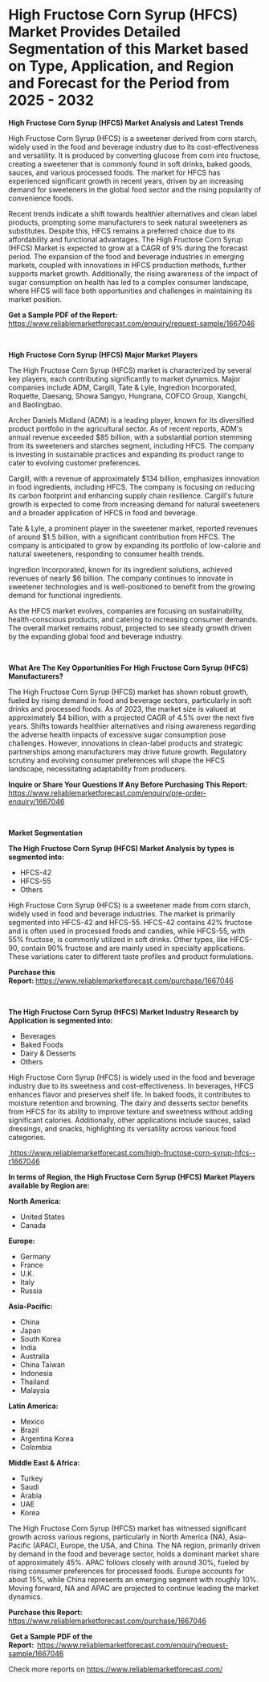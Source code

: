 <p><h1>High Fructose Corn Syrup (HFCS) Market Provides Detailed Segmentation of this Market based on Type, Application, and Region and Forecast for the Period from 2025 - 2032</h1></p><p><strong>High Fructose Corn Syrup (HFCS) Market Analysis and Latest Trends</strong></p>
<p><p>High Fructose Corn Syrup (HFCS) is a sweetener derived from corn starch, widely used in the food and beverage industry due to its cost-effectiveness and versatility. It is produced by converting glucose from corn into fructose, creating a sweetener that is commonly found in soft drinks, baked goods, sauces, and various processed foods. The market for HFCS has experienced significant growth in recent years, driven by an increasing demand for sweeteners in the global food sector and the rising popularity of convenience foods.</p><p>Recent trends indicate a shift towards healthier alternatives and clean label products, prompting some manufacturers to seek natural sweeteners as substitutes. Despite this, HFCS remains a preferred choice due to its affordability and functional advantages. The High Fructose Corn Syrup (HFCS) Market is expected to grow at a CAGR of 9% during the forecast period. The expansion of the food and beverage industries in emerging markets, coupled with innovations in HFCS production methods, further supports market growth. Additionally, the rising awareness of the impact of sugar consumption on health has led to a complex consumer landscape, where HFCS will face both opportunities and challenges in maintaining its market position.</p></p>
<p><strong>Get a Sample PDF of the Report:&nbsp;</strong> <a href="https://www.reliablemarketforecast.com/enquiry/request-sample/1667046?utm_campaign=2190&utm_medium=2&utm_source=Github&utm_content=ia&utm_term=15022025&utm_id=high-fructose-corn-syrup-hfcs">https://www.reliablemarketforecast.com/enquiry/request-sample/1667046</a></p>
<p>&nbsp;</p>
<p><strong>High Fructose Corn Syrup (HFCS) Major Market Players</strong></p>
<p><p>The High Fructose Corn Syrup (HFCS) market is characterized by several key players, each contributing significantly to market dynamics. Major companies include ADM, Cargill, Tate & Lyle, Ingredion Incorporated, Roquette, Daesang, Showa Sangyo, Hungrana, COFCO Group, Xiangchi, and Baolingbao.</p><p>Archer Daniels Midland (ADM) is a leading player, known for its diversified product portfolio in the agricultural sector. As of recent reports, ADM's annual revenue exceeded $85 billion, with a substantial portion stemming from its sweeteners and starches segment, including HFCS. The company is investing in sustainable practices and expanding its product range to cater to evolving customer preferences.</p><p>Cargill, with a revenue of approximately $134 billion, emphasizes innovation in food ingredients, including HFCS. The company is focusing on reducing its carbon footprint and enhancing supply chain resilience. Cargill's future growth is expected to come from increasing demand for natural sweeteners and a broader application of HFCS in food and beverage.</p><p>Tate & Lyle, a prominent player in the sweetener market, reported revenues of around $1.5 billion, with a significant contribution from HFCS. The company is anticipated to grow by expanding its portfolio of low-calorie and natural sweeteners, responding to consumer health trends.</p><p>Ingredion Incorporated, known for its ingredient solutions, achieved revenues of nearly $6 billion. The company continues to innovate in sweetener technologies and is well-positioned to benefit from the growing demand for functional ingredients.</p><p>As the HFCS market evolves, companies are focusing on sustainability, health-conscious products, and catering to increasing consumer demands. The overall market remains robust, projected to see steady growth driven by the expanding global food and beverage industry.</p></p>
<p>&nbsp;</p>
<p><strong>What Are The Key Opportunities For High Fructose Corn Syrup (HFCS) Manufacturers?</strong></p>
<p><p>The High Fructose Corn Syrup (HFCS) market has shown robust growth, fueled by rising demand in food and beverage sectors, particularly in soft drinks and processed foods. As of 2023, the market size is valued at approximately $4 billion, with a projected CAGR of 4.5% over the next five years. Shifts towards healthier alternatives and rising awareness regarding the adverse health impacts of excessive sugar consumption pose challenges. However, innovations in clean-label products and strategic partnerships among manufacturers may drive future growth. Regulatory scrutiny and evolving consumer preferences will shape the HFCS landscape, necessitating adaptability from producers.</p></p>
<p><strong>Inquire or Share Your Questions If Any Before Purchasing This Report:</strong> <a href="https://www.reliablemarketforecast.com/enquiry/pre-order-enquiry/1667046?utm_campaign=2190&utm_medium=2&utm_source=Github&utm_content=ia&utm_term=15022025&utm_id=high-fructose-corn-syrup-hfcs">https://www.reliablemarketforecast.com/enquiry/pre-order-enquiry/1667046</a></p>
<p>&nbsp;</p>
<p><strong>Market Segmentation</strong></p>
<p><strong>The High Fructose Corn Syrup (HFCS) Market Analysis by types is segmented into:</strong></p>
<p><ul><li>HFCS-42</li><li>HFCS-55</li><li>Others</li></ul></p>
<p><p>High Fructose Corn Syrup (HFCS) is a sweetener made from corn starch, widely used in food and beverage industries. The market is primarily segmented into HFCS-42 and HFCS-55. HFCS-42 contains 42% fructose and is often used in processed foods and candies, while HFCS-55, with 55% fructose, is commonly utilized in soft drinks. Other types, like HFCS-90, contain 90% fructose and are mainly used in specialty applications. These variations cater to different taste profiles and product formulations.</p></p>
<p><strong>Purchase this Report:&nbsp;</strong><a href="https://www.reliablemarketforecast.com/purchase/1667046?utm_campaign=2190&utm_medium=2&utm_source=Github&utm_content=ia&utm_term=15022025&utm_id=high-fructose-corn-syrup-hfcs">https://www.reliablemarketforecast.com/purchase/1667046</a></p>
<p>&nbsp;</p>
<p><strong>The High Fructose Corn Syrup (HFCS) Market Industry Research by Application is segmented into:</strong></p>
<p><ul><li>Beverages</li><li>Baked Foods</li><li>Dairy & Desserts</li><li>Others</li></ul></p>
<p><p>High Fructose Corn Syrup (HFCS) is widely used in the food and beverage industry due to its sweetness and cost-effectiveness. In beverages, HFCS enhances flavor and preserves shelf life. In baked foods, it contributes to moisture retention and browning. The dairy and desserts sector benefits from HFCS for its ability to improve texture and sweetness without adding significant calories. Additionally, other applications include sauces, salad dressings, and snacks, highlighting its versatility across various food categories.</p></p>
<p><a href="https://www.reliablemarketforecast.com/high-fructose-corn-syrup-hfcs--r1667046?utm_campaign=2190&utm_medium=2&utm_source=Github&utm_content=ia&utm_term=15022025&utm_id=high-fructose-corn-syrup-hfcs">&nbsp;https://www.reliablemarketforecast.com/high-fructose-corn-syrup-hfcs--r1667046</a></p>
<p><strong>In terms of Region, the High Fructose Corn Syrup (HFCS) Market Players available by Region are:</strong></p>
<p>
    <p> <strong> North America: </strong>
        <ul>
            <li>United States</li>
            <li>Canada</li>
        </ul>
        </p> 
    <p> <strong> Europe: </strong>
        <ul>
            <li>Germany</li>
            <li>France</li>
            <li>U.K.</li>
            <li>Italy</li>
            <li>Russia</li>
        </ul>
        </p> 
    <p> <strong> Asia-Pacific: </strong>
        <ul>
            <li>China</li>
            <li>Japan</li>
            <li>South Korea</li>
            <li>India</li>
            <li>Australia</li>
            <li>China Taiwan</li>
            <li>Indonesia</li>
            <li>Thailand</li>
            <li>Malaysia</li>
        </ul>
        </p> 
    <p> <strong> Latin America: </strong>
        <ul>
            <li>Mexico</li>
            <li>Brazil</li>
            <li>Argentina Korea</li>
            <li>Colombia</li>
        </ul>
        </p> 
    <p> <strong> Middle East & Africa: </strong>
        <ul>
            <li>Turkey</li>
            <li>Saudi</li>
            <li>Arabia</li>
            <li>UAE</li>
            <li>Korea</li>
        </ul>
    </p>
    </p>
<p><p>The High Fructose Corn Syrup (HFCS) market has witnessed significant growth across various regions, particularly in North America (NA), Asia-Pacific (APAC), Europe, the USA, and China. The NA region, primarily driven by demand in the food and beverage sector, holds a dominant market share of approximately 45%. APAC follows closely with around 30%, fueled by rising consumer preferences for processed foods. Europe accounts for about 15%, while China represents an emerging segment with roughly 10%. Moving forward, NA and APAC are projected to continue leading the market dynamics.</p></p>
<p><strong>Purchase this Report: </strong><a href="https://www.reliablemarketforecast.com/purchase/1667046?utm_campaign=2190&utm_medium=2&utm_source=Github&utm_content=ia&utm_term=15022025&utm_id=high-fructose-corn-syrup-hfcs">https://www.reliablemarketforecast.com/purchase/1667046</a></p>
<p>&nbsp;<strong>Get a Sample PDF of the Report:&nbsp;&nbsp;</strong><a href="https://www.reliablemarketforecast.com/enquiry/request-sample/1667046?utm_campaign=2190&utm_medium=2&utm_source=Github&utm_content=ia&utm_term=15022025&utm_id=high-fructose-corn-syrup-hfcs">https://www.reliablemarketforecast.com/enquiry/request-sample/1667046</a></p>
<p><strong></strong></p>
<p>Check more reports on <a href="https://www.reliablemarketforecast.com/?utm_campaign=2190&utm_medium=2&utm_source=Github&utm_content=ia&utm_term=15022025&utm_id=high-fructose-corn-syrup-hfcs">https://www.reliablemarketforecast.com/</a></p>